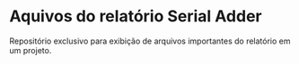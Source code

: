 # Aquivos do relatório Serial Adder

Repositório exclusivo para exibição de arquivos importantes do relatório em um projeto.
